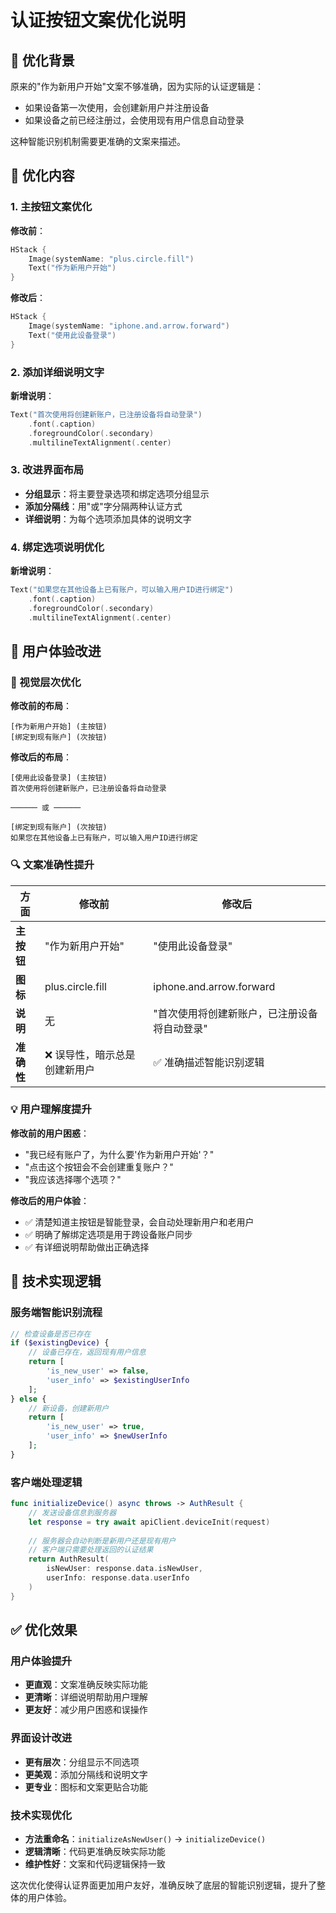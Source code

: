 # 认证按钮文案优化说明

## 🎯 优化背景

原来的"作为新用户开始"文案不够准确，因为实际的认证逻辑是：
- 如果设备第一次使用，会创建新用户并注册设备
- 如果设备之前已经注册过，会使用现有用户信息自动登录

这种智能识别机制需要更准确的文案来描述。

## 🔧 优化内容

### 1. 主按钮文案优化

**修改前**：
```swift
HStack {
    Image(systemName: "plus.circle.fill")
    Text("作为新用户开始")
}
```

**修改后**：
```swift
HStack {
    Image(systemName: "iphone.and.arrow.forward")
    Text("使用此设备登录")
}
```

### 2. 添加详细说明文字

**新增说明**：
```swift
Text("首次使用将创建新账户，已注册设备将自动登录")
    .font(.caption)
    .foregroundColor(.secondary)
    .multilineTextAlignment(.center)
```

### 3. 改进界面布局

- **分组显示**：将主要登录选项和绑定选项分组显示
- **添加分隔线**：用"或"字分隔两种认证方式
- **详细说明**：为每个选项添加具体的说明文字

### 4. 绑定选项说明优化

**新增说明**：
```swift
Text("如果您在其他设备上已有账户，可以输入用户ID进行绑定")
    .font(.caption)
    .foregroundColor(.secondary)
    .multilineTextAlignment(.center)
```

## 📱 用户体验改进

### 🎨 视觉层次优化

**修改前的布局**：
```
[作为新用户开始] (主按钮)
[绑定到现有账户] (次按钮)
```

**修改后的布局**：
```
[使用此设备登录] (主按钮)
首次使用将创建新账户，已注册设备将自动登录

────── 或 ──────

[绑定到现有账户] (次按钮)
如果您在其他设备上已有账户，可以输入用户ID进行绑定
```

### 🔍 文案准确性提升

| 方面 | 修改前 | 修改后 |
|------|--------|--------|
| **主按钮** | "作为新用户开始" | "使用此设备登录" |
| **图标** | plus.circle.fill | iphone.and.arrow.forward |
| **说明** | 无 | "首次使用将创建新账户，已注册设备将自动登录" |
| **准确性** | ❌ 误导性，暗示总是创建新用户 | ✅ 准确描述智能识别逻辑 |

### 💡 用户理解度提升

**修改前的用户困惑**：
- "我已经有账户了，为什么要'作为新用户开始'？"
- "点击这个按钮会不会创建重复账户？"
- "我应该选择哪个选项？"

**修改后的用户体验**：
- ✅ 清楚知道主按钮是智能登录，会自动处理新用户和老用户
- ✅ 明确了解绑定选项是用于跨设备账户同步
- ✅ 有详细说明帮助做出正确选择

## 🔄 技术实现逻辑

### 服务端智能识别流程

```php
// 检查设备是否已存在
if ($existingDevice) {
    // 设备已存在，返回现有用户信息
    return [
        'is_new_user' => false,
        'user_info' => $existingUserInfo
    ];
} else {
    // 新设备，创建新用户
    return [
        'is_new_user' => true,
        'user_info' => $newUserInfo
    ];
}
```

### 客户端处理逻辑

```swift
func initializeDevice() async throws -> AuthResult {
    // 发送设备信息到服务器
    let response = try await apiClient.deviceInit(request)
    
    // 服务器会自动判断是新用户还是现有用户
    // 客户端只需要处理返回的认证结果
    return AuthResult(
        isNewUser: response.data.isNewUser,
        userInfo: response.data.userInfo
    )
}
```

## ✅ 优化效果

### 用户体验提升
- **更直观**：文案准确反映实际功能
- **更清晰**：详细说明帮助用户理解
- **更友好**：减少用户困惑和误操作

### 界面设计改进
- **更有层次**：分组显示不同选项
- **更美观**：添加分隔线和说明文字
- **更专业**：图标和文案更贴合功能

### 技术实现优化
- **方法重命名**：`initializeAsNewUser()` → `initializeDevice()`
- **逻辑清晰**：代码更准确反映实际功能
- **维护性好**：文案和代码逻辑保持一致

这次优化使得认证界面更加用户友好，准确反映了底层的智能识别逻辑，提升了整体的用户体验。

